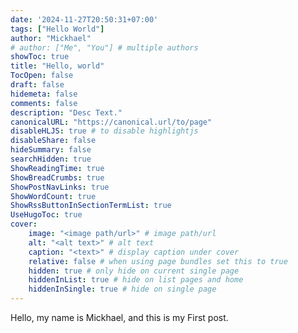 ```yaml
---
date: '2024-11-27T20:50:31+07:00'
tags: ["Hello World"]
author: "Mickhael"
# author: ["Me", "You"] # multiple authors
showToc: true
title: "Hello, world"
TocOpen: false
draft: false
hidemeta: false
comments: false
description: "Desc Text."
canonicalURL: "https://canonical.url/to/page"
disableHLJS: true # to disable highlightjs
disableShare: false
hideSummary: false
searchHidden: true
ShowReadingTime: true
ShowBreadCrumbs: true
ShowPostNavLinks: true
ShowWordCount: true
ShowRssButtonInSectionTermList: true
UseHugoToc: true
cover:
    image: "<image path/url>" # image path/url
    alt: "<alt text>" # alt text
    caption: "<text>" # display caption under cover
    relative: false # when using page bundles set this to true
    hidden: true # only hide on current single page
    hiddenInList: true # hide on list pages and home
    hiddenInSingle: true # hide on single page
---
```


Hello, my name is Mickhael, and this is my First post.